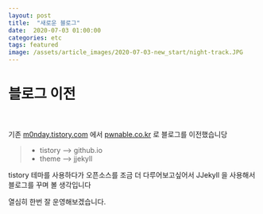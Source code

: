 ```yaml
---
layout: post
title:  "새로운 블로그"
date:  2020-07-03 01:00:00
categories: etc
tags: featured
image: /assets/article_images/2020-07-03-new_start/night-track.JPG
---
```


# 블로그 이전<br><br>

기존 [m0nday.tistory.com](https://m0nday.tistory.com) 에서 [pwnable.co.kr](http://blog.pwnable.co.kr) 로 블로그를 이전했습니당 <br>

> - tistory --> github.io
> - theme --> jjekyll

tistory 테마를 사용하다가 오픈소스를 조금 더 다루어보고싶어서 JJekyll 을 사용해서 블로그를 꾸며 볼 생각입니다

열심히 한번 잘 운영해보겠습니다.